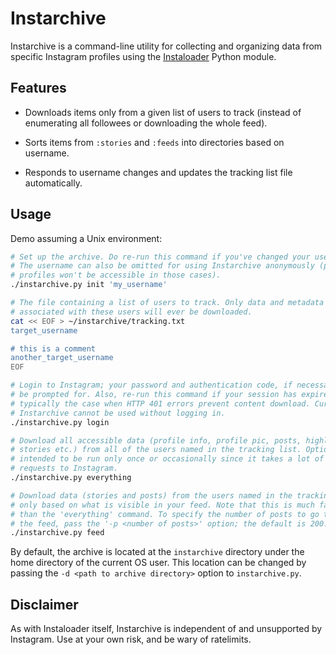 # Instarchive

Instarchive is a command-line utility for collecting and organizing data from
specific Instagram profiles using the [Instaloader](https://github.com/instaloader/instaloader)
Python module.

## Features

- Downloads items only from a given list of users to track (instead of
  enumerating all followees or downloading the whole feed).

- Sorts items from `:stories` and `:feeds` into directories based on username.

- Responds to username changes and updates the tracking list file automatically.

## Usage

Demo assuming a Unix environment:

```sh
# Set up the archive. Do re-run this command if you've changed your username.
# The username can also be omitted for using Instarchive anonymously (private
# profiles won't be accessible in those cases).
./instarchive.py init 'my_username'

# The file containing a list of users to track. Only data and metadata
# associated with these users will ever be downloaded.
cat << EOF > ~/instarchive/tracking.txt
target_username

# this is a comment
another_target_username
EOF

# Login to Instagram; your password and authentication code, if necessary, will
# be prompted for. Also, re-run this command if your session has expired, as is
# typically the case when HTTP 401 errors prevent content download. Currently,
# Instarchive cannot be used without logging in.
./instarchive.py login

# Download all accessible data (profile info, profile pic, posts, highlights,
# stories etc.) from all of the users named in the tracking list. Optional;
# intended to be run only once or occasionally since it takes a lot of web
# requests to Instagram.
./instarchive.py everything

# Download data (stories and posts) from the users named in the tracking list,
# only based on what is visible in your feed. Note that this is much faster
# than the 'everything' command. To specify the number of posts to go through in
# the feed, pass the '-p <number of posts>' option; the default is 200.
./instarchive.py feed
```

By default, the archive is located at the `instarchive` directory under the
home directory of the current OS user. This location can be changed by passing
the `-d <path to archive directory>` option to `instarchive.py`.

## Disclaimer

As with Instaloader itself, Instarchive is independent of and unsupported by
Instagram. Use at your own risk, and be wary of ratelimits.
